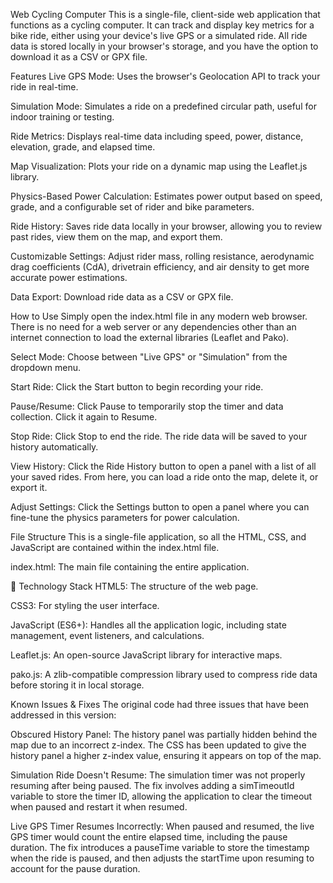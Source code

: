 Web Cycling Computer
This is a single-file, client-side web application that functions as a cycling computer. It can track and display key metrics for a bike ride, either using your device's live GPS or a simulated ride. All ride data is stored locally in your browser's storage, and you have the option to download it as a CSV or GPX file.

Features
Live GPS Mode: Uses the browser's Geolocation API to track your ride in real-time.

Simulation Mode: Simulates a ride on a predefined circular path, useful for indoor training or testing.

Ride Metrics: Displays real-time data including speed, power, distance, elevation, grade, and elapsed time.

Map Visualization: Plots your ride on a dynamic map using the Leaflet.js library.

Physics-Based Power Calculation: Estimates power output based on speed, grade, and a configurable set of rider and bike parameters.

Ride History: Saves ride data locally in your browser, allowing you to review past rides, view them on the map, and export them.

Customizable Settings: Adjust rider mass, rolling resistance, aerodynamic drag coefficients (CdA), drivetrain efficiency, and air density to get more accurate power estimations.

Data Export: Download ride data as a CSV or GPX file.

How to Use
Simply open the index.html file in any modern web browser. There is no need for a web server or any dependencies other than an internet connection to load the external libraries (Leaflet and Pako).

Select Mode: Choose between "Live GPS" or "Simulation" from the dropdown menu.

Start Ride: Click the Start button to begin recording your ride.

Pause/Resume: Click Pause to temporarily stop the timer and data collection. Click it again to Resume.

Stop Ride: Click Stop to end the ride. The ride data will be saved to your history automatically.

View History: Click the Ride History button to open a panel with a list of all your saved rides. From here, you can load a ride onto the map, delete it, or export it.

Adjust Settings: Click the Settings button to open a panel where you can fine-tune the physics parameters for power calculation.

File Structure
This is a single-file application, so all the HTML, CSS, and JavaScript are contained within the index.html file.

index.html: The main file containing the entire application.

🔧 Technology Stack
HTML5: The structure of the web page.

CSS3: For styling the user interface.

JavaScript (ES6+): Handles all the application logic, including state management, event listeners, and calculations.

Leaflet.js: An open-source JavaScript library for interactive maps.

pako.js: A zlib-compatible compression library used to compress ride data before storing it in local storage.

Known Issues & Fixes
The original code had three issues that have been addressed in this version:

Obscured History Panel: The history panel was partially hidden behind the map due to an incorrect z-index. The CSS has been updated to give the history panel a higher z-index value, ensuring it appears on top of the map.

Simulation Ride Doesn't Resume: The simulation timer was not properly resuming after being paused. The fix involves adding a simTimeoutId variable to store the timer ID, allowing the application to clear the timeout when paused and restart it when resumed.

Live GPS Timer Resumes Incorrectly: When paused and resumed, the live GPS timer would count the entire elapsed time, including the pause duration. The fix introduces a pauseTime variable to store the timestamp when the ride is paused, and then adjusts the startTime upon resuming to account for the pause duration.
